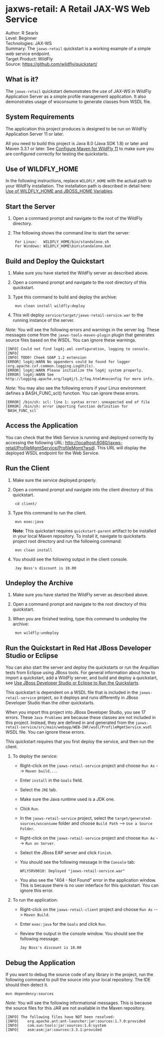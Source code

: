 # jaxws-retail: A Retail JAX-WS Web Service

Author: R Searls  
Level: Beginner  
Technologies: JAX-WS  
Summary: The `jaxws-retail` quickstart is a working example of a simple web service endpoint.  
Target Product: WildFly  
Source: <https://github.com/wildfly/quickstart/>  

## What is it?

The `jaxws-retail` quickstart demonstrates the use of *JAX-WS* in WildFly Application Server as a simple profile management application. It also demonstrates usage of wsconsume to generate classes from WSDL file.

## System Requirements

The application this project produces is designed to be run on WildFly Application Server 11 or later.

All you need to build this project is Java 8.0 (Java SDK 1.8) or later and Maven 3.3.1 or later. See [Configure Maven for WildFly 11](https://github.com/jboss-developer/jboss-developer-shared-resources/blob/master/guides/CONFIGURE_MAVEN_JBOSS_EAP7.md#configure-maven-to-build-and-deploy-the-quickstarts) to make sure you are configured correctly for testing the quickstarts.


## Use of WILDFLY_HOME

In the following instructions, replace `WILDFLY_HOME` with the actual path to your WildFly installation. The installation path is described in detail here: [Use of WILDFLY_HOME and JBOSS_HOME Variables](https://github.com/jboss-developer/jboss-developer-shared-resources/blob/master/guides/USE_OF_WILDFLY_HOME.md#use-of-eap_home-and-jboss_home-variables).


## Start the Server

1. Open a command prompt and navigate to the root of the WildFly directory.
2. The following shows the command line to start the server:

        For Linux:   WILDFLY_HOME/bin/standalone.sh
        For Windows: WILDFLY_HOME\bin\standalone.bat


## Build and Deploy the Quickstart

1. Make sure you have started the WildFly server as described above.
2. Open a command prompt and navigate to the root directory of this quickstart.
3. Type this command to build and deploy the archive:

        mvn clean install wildfly:deploy

4. This will deploy `service/target/jaxws-retail-service.war` to the running instance of the server.

_Note:_ You will see the following errors and warnings in the server log. These messages come from the `jaxws-tools-maven-plugin` plugin that generates source files based on the WSDL. You can ignore these warnings.

    [INFO] Could not find log4j.xml configuration, logging to console.
    [INFO]
    [INFO] TODO! Cheek SOAP 1.2 extension
    [ERROR] log4j:WARN No appenders could be found for logger (org.apache.cxf.common.logging.LogUtils).
    [ERROR] log4j:WARN Please initialize the log4j system properly.
    [ERROR] log4j:WARN See http://logging.apache.org/log4j/1.2/faq.html#noconfig for more info.

_Note:_ You may also see the following errors if your Linux environment defines a BASH_FUNC_scl() function. You can ignore these errors.

    [ERROR] /bin/sh: scl: line 1: syntax error: unexpected end of file
    [ERROR] /bin/sh: error importing function definition for `BASH_FUNC_scl`


## Access the Application

You can check that the Web Service is running and deployed correctly by accessing the following URL: <http://localhost:8080/jaxws-retail/ProfileMgmtService/ProfileMgmt?wsdl>. This URL will display the deployed WSDL endpoint for the Web Service.

## Run the Client

1. Make sure the service deployed properly.

2. Open a command prompt and navigate into the client directory of this quickstart.

        cd client/
3. Type this command to run the client.

        mvn exec:java

    __Note__: This quickstart requires `quickstart-parent` artifact to be installed in your local Maven repository.
    To install it, navigate to quickstarts project root directory and run the following command:

        mvn clean install

4. You should see the following output in the client console.

        Jay Boss's discount is 10.00


## Undeploy the Archive

1. Make sure you have started the WildFly server as described above.
2. Open a command prompt and navigate to the root directory of this quickstart.
3. When you are finished testing, type this command to undeploy the archive:

        mvn wildfly:undeploy


## Run the Quickstart in Red Hat JBoss Developer Studio or Eclipse

You can also start the server and deploy the quickstarts or run the Arquillian tests from Eclipse using JBoss tools. For general information about how to import a quickstart, add a WildFly server, and build and deploy a quickstart, see [Use JBoss Developer Studio or Eclipse to Run the Quickstarts](https://github.com/jboss-developer/jboss-developer-shared-resources/blob/master/guides/USE_JBDS.md#use-jboss-developer-studio-or-eclipse-to-run-the-quickstarts).

This quickstart is dependent on a WSDL file that is included in the `jaxws-retail-service` project, so it deploys and runs differently in JBoss Developer Studio than the other quickstarts.

When you import this project into JBoss Developer Studio, you see 17 errors. These `Java Problems` are because these classes are not included in this project. Instead, they are defined in and generated from the `jaxws-retail-service/src/main/webapp/WEB-INF/wsdl/ProfileMgmtService.wsdl` WSDL file. You can ignore these errors.

This quickstart requires that you first deploy the service, and then run the client.

1. To deploy the service:

    * Right-click on the `jaxws-retail-service` project and choose `Run As` --> `Maven build...`.
    * Enter `install` in the `Goals` field.
    * Select the `JRE` tab.
    * Make sure the Java runtime used is a JDK one.
    * Click `Run`.
    * In the `jaxws-retail-service` project, select the `target/generated-sources/wsconsume` folder and choose `Build Path` --> `Use a Source Folder`.
    * Right-click on the `jaxws-retail-service` project and choose `Run As` --> `Run on Server`.
    * Select the JBoss EAP server and click `Finish`.
    * You should see the following message in the `Console` tab:

        `WFLYSRV0010: Deployed "jaxws-retail-service.war"`

    * You also see the "404 - Not Found" error in the application window. This is because there is no user interface for this quickstart. You can ignore this error.

2. To run the application:

    * Right-click on the `jaxws-retail-client` project and choose `Run As` --> `Maven Build`.
    * Enter `exec:java` for the `Goals` and click `Run`.
    * Review the output in the console window. You should see the following message:

        `Jay Boss's discount is 10.00`

## Debug the Application

If you want to debug the source code of any library in the project, run the following command to pull the source into your local repository. The IDE should then detect it.

    mvn dependency:sources

_Note:_ You will see the following informational messages. This is because the source files for this JAR are not available in the Maven repository.

    [INFO] The following files have NOT been resolved:
    [INFO]    org.apache.ant:ant-launcher:jar:sources:1.7.0:provided
    [INFO]    com.sun:tools:jar:sources:1.6:system
    [INFO]    asm:asm:jar:sources:3.3.1:provided
